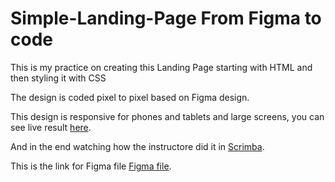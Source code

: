 # Simple-Landing-Page From Figma to code

This is my practice on creating this Landing Page starting with HTML and then styling it with CSS

The design is coded pixel to pixel based on Figma design.

This design is responsive for phones and tablets and large screens, you can see live result [here](https://amminn.github.io/Simple-Landing-Page/).

And in the end watching how the instructore did it in [Scrimba](https://scrimba.com/).

This is the link for Figma file [Figma file](https://www.figma.com/file/5Y47YXJgt2DoezlF7Y4Ytq/A-Simple-Landing-Page?node-id=0%3A1).
